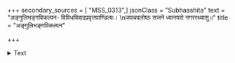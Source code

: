 +++
secondary_sources = [ "MSS_0313",]
jsonClass = "Subhaashita"
text = "अङ्गुलिभङ्गविकल्पन- विविधविवादप्रवृत्तपाण्डित्यः।  \nजपचपलोष्ठः सजने ध्यानपरो नगररथ्यासु॥"
title = "अङ्गुलिभङ्गविकल्पन"

+++

<details><summary>Text</summary>

अङ्गुलिभङ्गविकल्पन- विविधविवादप्रवृत्तपाण्डित्यः।  
जपचपलोष्ठः सजने ध्यानपरो नगररथ्यासु॥
</details>
